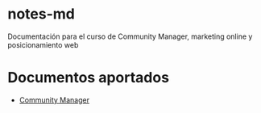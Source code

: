 # notes-md
Documentación para el curso de Community Manager, marketing online y posicionamiento web

# Documentos aportados
- [Community Manager](/../../notes/Community%20manager.md)
